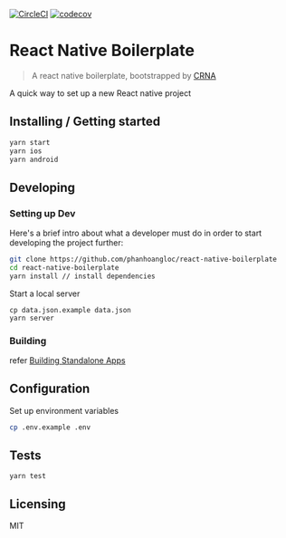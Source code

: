 [![CircleCI](https://circleci.com/gh/phanhoangloc/react-native-boilerplate/tree/master.svg?style=svg)](https://circleci.com/gh/phanhoangloc/react-native-boilerplate/tree/master) [![codecov](https://codecov.io/gh/phanhoangloc/react-native-boilerplate/branch/master/graph/badge.svg)](https://codecov.io/gh/phanhoangloc/react-native-boilerplate)


# React Native Boilerplate
> A react native boilerplate, bootstrapped by [CRNA](https://github.com/react-community/create-react-native-app)

A quick way to set up a new React native project

## Installing / Getting started

```bash
yarn start
yarn ios
yarn android
```

## Developing

### Setting up Dev

Here's a brief intro about what a developer must do in order to start developing the project further:

```bash
git clone https://github.com/phanhoangloc/react-native-boilerplate
cd react-native-boilerplate
yarn install // install dependencies
```

Start a local server

```
cp data.json.example data.json
yarn server
```

### Building

refer [Building Standalone Apps](https://docs.expo.io/versions/latest/guides/building-standalone-apps.html)

## Configuration

Set up environment variables

```bash
cp .env.example .env
```

## Tests

```shell
yarn test
```

## Licensing

MIT
